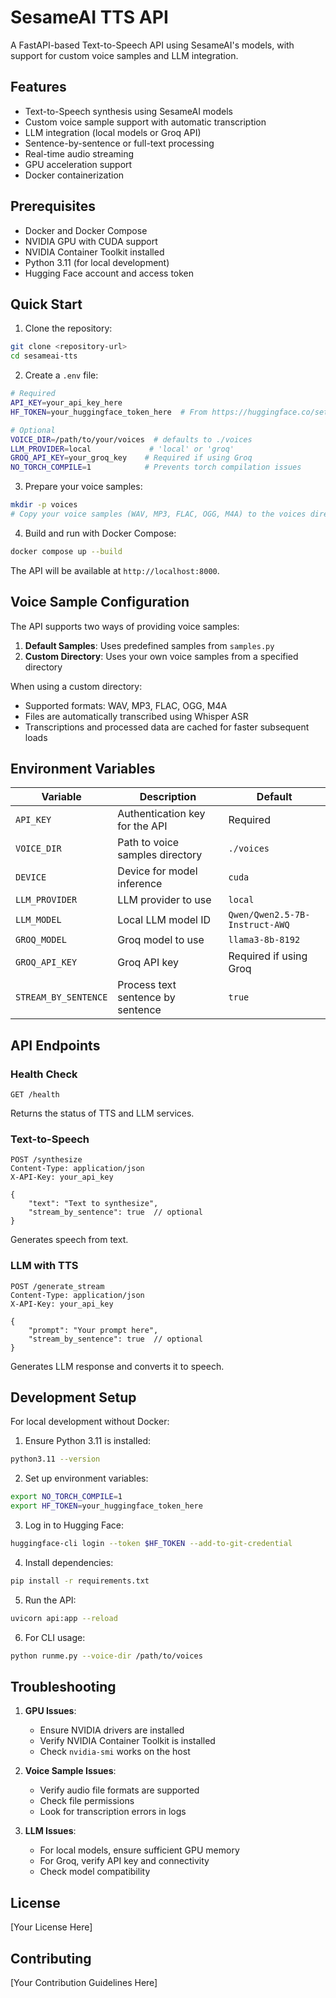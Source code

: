 # SesameAI TTS API

A FastAPI-based Text-to-Speech API using SesameAI's models, with support for custom voice samples and LLM integration.

## Features

- Text-to-Speech synthesis using SesameAI models
- Custom voice sample support with automatic transcription
- LLM integration (local models or Groq API)
- Sentence-by-sentence or full-text processing
- Real-time audio streaming
- GPU acceleration support
- Docker containerization

## Prerequisites

- Docker and Docker Compose
- NVIDIA GPU with CUDA support
- NVIDIA Container Toolkit installed
- Python 3.11 (for local development)
- Hugging Face account and access token

## Quick Start

1. Clone the repository:
```bash
git clone <repository-url>
cd sesameai-tts
```

2. Create a `.env` file:
```bash
# Required
API_KEY=your_api_key_here
HF_TOKEN=your_huggingface_token_here  # From https://huggingface.co/settings/tokens

# Optional
VOICE_DIR=/path/to/your/voices  # defaults to ./voices
LLM_PROVIDER=local             # 'local' or 'groq'
GROQ_API_KEY=your_groq_key    # Required if using Groq
NO_TORCH_COMPILE=1            # Prevents torch compilation issues
```

3. Prepare your voice samples:
```bash
mkdir -p voices
# Copy your voice samples (WAV, MP3, FLAC, OGG, M4A) to the voices directory
```

4. Build and run with Docker Compose:
```bash
docker compose up --build
```

The API will be available at `http://localhost:8000`.

## Voice Sample Configuration

The API supports two ways of providing voice samples:

1. **Default Samples**: Uses predefined samples from `samples.py`
2. **Custom Directory**: Uses your own voice samples from a specified directory

When using a custom directory:
- Supported formats: WAV, MP3, FLAC, OGG, M4A
- Files are automatically transcribed using Whisper ASR
- Transcriptions and processed data are cached for faster subsequent loads

## Environment Variables

| Variable | Description | Default |
|----------|-------------|---------|
| `API_KEY` | Authentication key for the API | Required |
| `VOICE_DIR` | Path to voice samples directory | `./voices` |
| `DEVICE` | Device for model inference | `cuda` |
| `LLM_PROVIDER` | LLM provider to use | `local` |
| `LLM_MODEL` | Local LLM model ID | `Qwen/Qwen2.5-7B-Instruct-AWQ` |
| `GROQ_MODEL` | Groq model to use | `llama3-8b-8192` |
| `GROQ_API_KEY` | Groq API key | Required if using Groq |
| `STREAM_BY_SENTENCE` | Process text sentence by sentence | `true` |

## API Endpoints

### Health Check
```http
GET /health
```
Returns the status of TTS and LLM services.

### Text-to-Speech
```http
POST /synthesize
Content-Type: application/json
X-API-Key: your_api_key

{
    "text": "Text to synthesize",
    "stream_by_sentence": true  // optional
}
```
Generates speech from text.

### LLM with TTS
```http
POST /generate_stream
Content-Type: application/json
X-API-Key: your_api_key

{
    "prompt": "Your prompt here",
    "stream_by_sentence": true  // optional
}
```
Generates LLM response and converts it to speech.

## Development Setup

For local development without Docker:

1. Ensure Python 3.11 is installed:
```bash
python3.11 --version
```

2. Set up environment variables:
```bash
export NO_TORCH_COMPILE=1
export HF_TOKEN=your_huggingface_token_here
```

3. Log in to Hugging Face:
```bash
huggingface-cli login --token $HF_TOKEN --add-to-git-credential
```

4. Install dependencies:
```bash
pip install -r requirements.txt
```

5. Run the API:
```bash
uvicorn api:app --reload
```

6. For CLI usage:
```bash
python runme.py --voice-dir /path/to/voices
```

## Troubleshooting

1. **GPU Issues**:
   - Ensure NVIDIA drivers are installed
   - Verify NVIDIA Container Toolkit is installed
   - Check `nvidia-smi` works on the host

2. **Voice Sample Issues**:
   - Verify audio file formats are supported
   - Check file permissions
   - Look for transcription errors in logs

3. **LLM Issues**:
   - For local models, ensure sufficient GPU memory
   - For Groq, verify API key and connectivity
   - Check model compatibility

## License

[Your License Here]

## Contributing

[Your Contribution Guidelines Here]
